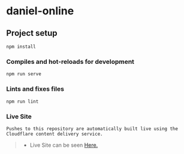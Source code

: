 # daniel-online

## Project setup
```
npm install
```

### Compiles and hot-reloads for development
```
npm run serve
```

### Lints and fixes files
```
npm run lint
```

### Live Site
```
Pushes to this repository are automatically built live using the Cloudflare content delivery service.
```
> - Live Site can be seen [Here.](https://danielonline.pages.dev/)



